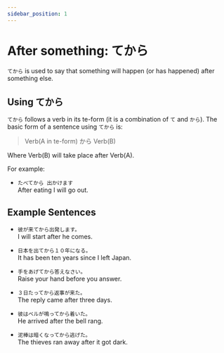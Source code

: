 ```yaml
---
sidebar_position: 1
---
```


# After something: てから

`てから` is used to say that something will happen (or has happened) after something else.

## Using てから

`てから` follows a verb in its te-form (it is a combination of `て` and `から`). The basic form of a sentence using `てから` is:

> Verb(A in te-form) から Verb(B)

Where Verb(B) will take place after Verb(A).

For example:

- ``たべてから 出かけます``  
  After eating I will go out.

## Example Sentences

- ``彼が来てから出発します。``  
  I will start after he comes.

- ``日本を出てから１０年になる。``  
  It has been ten years since I left Japan.

- ``手をあげてから答えなさい。``  
  Raise your hand before you answer.

- ``３日たってから返事が来た。``  
  The reply came after three days.

- ``彼はベルが鳴ってから着いた。``  
  He arrived after the bell rang.

- ``泥棒は暗くなってから逃げた。``  
  The thieves ran away after it got dark.
